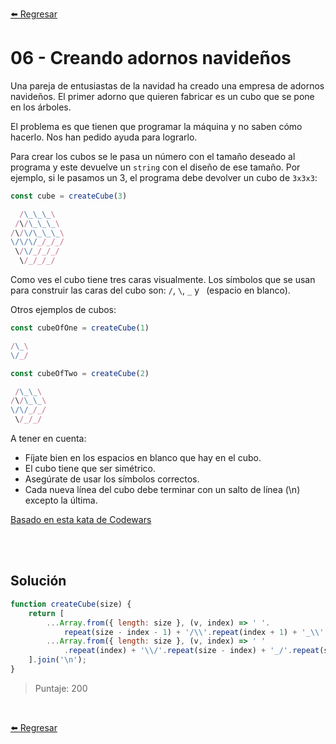 [⬅️ Regresar](https://github.com/cosmoart/adventJS)

# 06 - Creando adornos navideños

Una pareja de entusiastas de la navidad ha creado una empresa de adornos navideños. El primer adorno que quieren fabricar es un cubo que se pone en los árboles.

El problema es que tienen que programar la máquina y no saben cómo hacerlo. Nos han pedido ayuda para lograrlo.

Para crear los cubos se le pasa un número con el tamaño deseado al programa y este devuelve un `string` con el diseño de ese tamaño. Por ejemplo, si le pasamos un 3, el programa debe devolver un cubo de `3x3x3`:

```js
const cube = createCube(3)
```
```js
  /\_\_\_\
 /\/\_\_\_\
/\/\/\_\_\_\
\/\/\/_/_/_/
 \/\/_/_/_/
  \/_/_/_/
```

Como ves el cubo tiene tres caras visualmente. Los símbolos que se usan para construir las caras del cubo son: `/`, `\`, `_` y ` `(espacio en blanco).

Otros ejemplos de cubos:

```js
const cubeOfOne = createCube(1)
```
```js
/\_\
\/_/
```
```js
const cubeOfTwo = createCube(2)
```
```js
 /\_\_\
/\/\_\_\
\/\/_/_/
 \/_/_/
```

A tener en cuenta:

- Fíjate bien en los espacios en blanco que hay en el cubo.
- El cubo tiene que ser simétrico.
- Asegúrate de usar los símbolos correctos.
- Cada nueva línea del cubo debe terminar con un salto de línea (\n) excepto la última.

[Basado en esta kata de Codewars](https://www.codewars.com/kata/6387ea2cf418c41d277f3ffa/javascript)

<br/>
<br/>

## Solución

```js
function createCube(size) {
	return [
		...Array.from({ length: size }, (v, index) => ' '.
			repeat(size - index - 1) + '/\\'.repeat(index + 1) + '_\\'.repeat(size)),
		...Array.from({ length: size }, (v, index) => ' '
			.repeat(index) + '\\/'.repeat(size - index) + '_/'.repeat(size)),
	].join('\n');
}
```

> Puntaje: 200

<br/>

[⬅️ Regresar](https://github.com/cosmoart/adventJS)